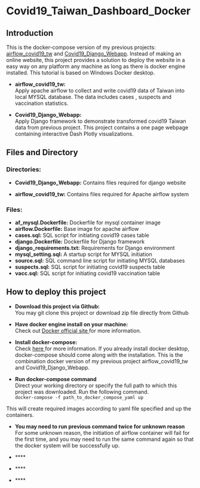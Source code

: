 # Covid19_Taiwan_Dashboard_Docker
## Introduction
This is the docker-compose version of my previous projects: <a href='https://github.com/BurgerWu/airflow_covid19_tw'>airflow_covid19_tw</a> and <a href='https://github.com/BurgerWu/Covid19_Django_Webapp'>Covid19_Django_Webapp</a>.
Instead of making an online website, this project provides a solution to deploy the website in a easy way on any platform any machine as long as there is docker engine installed. This tutorial is based on Windows Docker desktop.

- **airflow_covid19_tw:**<br>
Apply apache airflow to collect and write covid19 data of Taiwan into local MYSQL database. The data includes cases , suspects and vaccination statistics.

- **Covid19_Django_Webapp:**<br>
Apply Django framework to demonstrate transformed covid19 Taiwan data from previous project. This project contains a one page webpage containing interactive Dash Plotly visualizations.

## Files and Directory
### Directories:
- **Covid19_Django_Webapp:** Contains files required for django website

- **airflow_covid19_tw:** Contains files required for Apache airflow system

### Files:
- **af_mysql.Dockerfile:** Dockerfile for mysql container image
- **airflow.Dockerfile:** Base image for apache airflow
- **cases.sql:** SQL script for initiating covid19 cases table
- **django.Dockerfile:** Dockerfile for Django framework
- **django_requirements.txt:** Requirements for Django environment
- **mysql_setting.sql:** A startup script for MYSQL initiation
- **source.sql:** SQL command line script for initiating MYSQL databases
- **suspects.sql:** SQL script for initiating covid19 suspects table
- **vacc.sql:** SQL script for initiating covid19 vaccination table

## How to deploy this project
- **Download this project via Github:**<br>
You may git clone this project or download zip file directly from Github

- **Have docker engine install on your machine:**<br>
Check out <a href='https://www.docker.com/products/docker-desktop/'>Docker official site </a> for more information.

- **Install docker-compose:**<br>
Check <a href='https://docs.docker.com/compose/install/'>here </a>for more information. If you already install docker desktop, docker-compose should come along with the installation.
This is the combination docker version of my previous project airflow_covid19_tw and Covid19_Django_Webapp.

- **Run docker-compose command**<br>
Direct your working directory or specify the full path to which this project was downloaded. Run the following command.<br>
```docker-compose -f path_to_docker_compose_yaml up ```

This will create required images according to yaml file specified and up the containers.

- **You may need to run previous command twice for unknown reason**<br>
For some unknown reason, the initiation of airflow container will fail for the first time, and you may need to run the same command again so that the docker system will be successfully up.

- ****<br>

- ****<br>

- ****<br>
